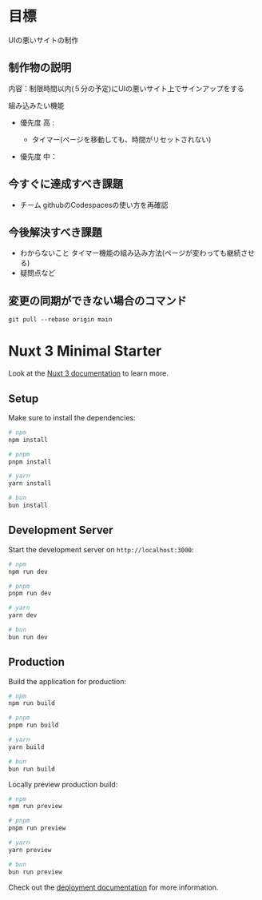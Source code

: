 # 目標
UIの悪いサイトの制作

## 制作物の説明
内容：制限時間以内(５分の予定)にUIの悪いサイト上でサインアップをする

組み込みたい機能
- 優先度 高 :
    - タイマー(ページを移動しても、時間がリセットされない)

- 優先度 中：



## 今すぐに達成すべき課題
- チーム
githubのCodespacesの使い方を再確認
## 今後解決すべき課題

- わからないこと
タイマー機能の組み込み方法(ページが変わっても継続させる)
- 疑問点など

## 変更の同期ができない場合のコマンド
    git pull --rebase origin main

# Nuxt 3 Minimal Starter

Look at the [Nuxt 3 documentation](https://nuxt.com/docs/getting-started/introduction) to learn more.

## Setup

Make sure to install the dependencies:

```bash
# npm
npm install

# pnpm
pnpm install

# yarn
yarn install

# bun
bun install
```

## Development Server

Start the development server on `http://localhost:3000`:

```bash
# npm
npm run dev

# pnpm
pnpm run dev

# yarn
yarn dev

# bun
bun run dev
```

## Production

Build the application for production:

```bash
# npm
npm run build

# pnpm
pnpm run build

# yarn
yarn build

# bun
bun run build
```

Locally preview production build:

```bash
# npm
npm run preview

# pnpm
pnpm run preview

# yarn
yarn preview

# bun
bun run preview
```

Check out the [deployment documentation](https://nuxt.com/docs/getting-started/deployment) for more information.
